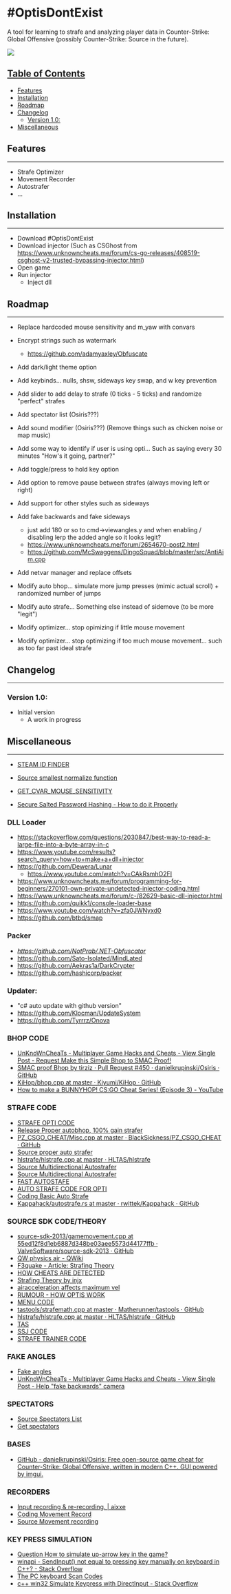 # #OptisDontExist
A tool for learning to strafe and analyzing player data in Counter-Strike: Global Offensive (possibly Counter-Strike: Source in the future).

![](https://raw.githubusercontent.com/zamboniguy/optisdontexist/main/optisdontexist.png)


## [Table of Contents](#table-of-contents)
  - [Features](#features)
  - [Installation](#installation)
  - [Roadmap](#roadmap)
  - [Changelog](#changelog)
    - [Version 1.0:](#version-10)
  - [Miscellaneous](#miscellaneous)

## Features
---
- Strafe Optimizer
- Movement Recorder
- Autostrafer
- ...

## Installation
---
- Download #OptisDontExist
- Download injector (Such as CSGhost from https://www.unknowncheats.me/forum/cs-go-releases/408519-csghost-v2-trusted-bypassing-injector.html)
- Open game
- Run injector
    - Inject dll

## Roadmap
---
- Replace hardcoded mouse sensitivity and m_yaw with convars

- Encrypt strings such as watermark
    - https://github.com/adamyaxley/Obfuscate

- Add dark/light theme option
- Add keybinds... nulls, shsw, sideways key swap, and w key prevention
- Add slider to add delay to strafe (0 ticks - 5 ticks) and randomize "perfect" strafes 
- Add spectator list (Osiris???)
- Add sound modifier (Osiris???) (Remove things such as chicken noise or map music)
- Add some way to identify if user is using opti... Such as saying every 30 minutes "How's it going, partner?"
- Add toggle/press to hold key option
- Add option to remove pause between strafes (always moving left or right)
- Add support for other styles such as sideways
- Add fake backwards and fake sideways
    - just add 180 or so to cmd->viewangles.y and when enabling / disabling lerp the added angle so it looks legit?
    - https://www.unknowncheats.me/forum/2654670-post2.html
    - https://github.com/McSwaggens/DingoSquad/blob/master/src/AntiAim.cpp
- Add netvar manager and replace offsets

- Modify auto bhop... simulate more jump presses (mimic actual scroll) + randomized number of jumps
- Modify auto strafe... Something else instead of sidemove (to be more "legit")
- Modify optimizer... stop opimizing if little mouse movement
- Modify optimizer... stop optimizing if too much mouse movement... such as too far past ideal strafe

## Changelog
---
### Version 1.0:
- Initial version
    - A work in progress

## Miscellaneous
---
- [STEAM ID FINDER](https://steamid.io/)

- [Source smallest normalize function](https://www.unknowncheats.me/forum/counterstrike-global-offensive/166415-normalize-function.html)
- [GET_CVAR_MOUSE_SENSITIVITY](https://www.unknowncheats.me/forum/2288413-post2.html)
- [Secure Salted Password Hashing - How to do it Properly](https://crackstation.net/hashing-security.htm)

### DLL Loader
- https://stackoverflow.com/questions/2030847/best-way-to-read-a-large-file-into-a-byte-array-in-c
- https://www.youtube.com/results?search_query=how+to+make+a+dll+injector
- https://github.com/Dewera/Lunar
    - https://www.youtube.com/watch?v=CAkRsmhO2FI
- https://www.unknowncheats.me/forum/programming-for-beginners/270101-own-private-undetected-injector-coding.html
- https://www.unknowncheats.me/forum/c-/82629-basic-dll-injector.html
- https://github.com/quikk1/console-loader-base
- https://www.youtube.com/watch?v=zfa0JWNyxd0
- https://github.com/btbd/smap

### Packer
- *https://github.com/NotPrab/.NET-Obfuscator*
- https://github.com/Sato-Isolated/MindLated
- https://github.com/Aekras1a/DarkCrypter
- https://github.com/hashicorp/packer

### Updater:
- "c# auto update with github version"
- https://github.com/Klocman/UpdateSystem
- https://github.com/Tyrrrz/Onova

### BHOP CODE
- [UnKnoWnCheaTs - Multiplayer Game Hacks and Cheats - View Single Post - Request Make this Simple Bhop to SMAC Proof!](https://www.unknowncheats.me/forum/1691836-post2.html)
- [SMAC proof Bhop by tirziz · Pull Request #450 · danielkrupinski/Osiris · GitHub](https://github.com/danielkrupinski/Osiris/pull/450/commits/59a46451abf749cc3ce6ec1c3edc08b1fa92ee8b)
- [KiHop/bhop.cpp at master · Kiyumi/KiHop · GitHub](https://github.com/Kiyumi/KiHop/blob/master/src/bhop.cpp)
- [How to make a BUNNYHOP! CS:GO Cheat Series! (Episode 3) - YouTube](https://www.youtube.com/watch?v=Fq3eaGYUvNs)

### STRAFE CODE
- [STRAFE OPTI CODE](https://www.unknowncheats.me/forum/2880560-post25.html)
- [Release Proper autobhop, 100% gain strafer](https://www.unknowncheats.me/forum/counterstrike-global-offensive/257614-proper-autobhop-100-gain-strafer.html)
- [PZ_CSGO_CHEAT/Misc.cpp at master · BlackSickness/PZ_CSGO_CHEAT · GitHub](https://github.com/BlackSickness/PZ_CSGO_CHEAT/blob/master/Misc.cpp#L380)
- [Source proper auto strafer](https://www.unknowncheats.me/forum/counterstrike-global-offensive/168189-proper-auto-strafer.html)
- [hlstrafe/hlstrafe.cpp at master · HLTAS/hlstrafe](https://github.com/HLTAS/hlstrafe/blob/master/src/hlstrafe.cpp#L16)
- [Source Multidirectional Autostrafer](https://www.unknowncheats.me/forum/counterstrike-global-offensive/356497-multidirectional-autostrafer.html)
- [Source Multidirectional Autostrafer](https://www.unknowncheats.me/forum/2582287-post1.html)
- [FAST AUTOSTAFE](https://www.unknowncheats.me/forum/2297071-post1.html)
- [AUTO STRAFE CODE FOR OPTI](https://www.unknowncheats.me/wiki/Counter_Strike_Global_Offensive:Proper_auto-strafer)
- [Coding Basic Auto Strafe](https://www.unknowncheats.me/forum/counterstrike-global-offensive/144026-basic-auto-strafe.html)
- [Kappahack/autostrafe.rs at master · rwittek/Kappahack · GitHub](https://github.com/rwittek/Kappahack/blob/master/src/autostrafe.rs)

### SOURCE SDK CODE/THEORY
- [source-sdk-2013/gamemovement.cpp at 55ed12f8d1eb6887d348be03aee5573d44177ffb · ValveSoftware/source-sdk-2013 · GitHub](https://github.com/ValveSoftware/source-sdk-2013/blob/55ed12f8d1eb6887d348be03aee5573d44177ffb/sp/src/game/shared/gamemovement.cpp#L1750-L1799)
- [QW physics air - QWiki](https://www.quakeworld.nu/wiki/QW_physics_air)
- [F3quake - Article: Strafing Theory](https://web.archive.org/web/20141224180047/funender.com/quake/articles/strafing_theory.html)
- [HOW CHEATS ARE DETECTED](https://github.com/shavitush/bhoptimer/issues/411)
- [Strafing Theory by injx](https://dimit.me/blog/2017/08/08/defrag-strafe-theory/)
- [airacceleration affects maximum vel](https://www.unknowncheats.me/forum/1394545-post8.html)
- [RUMOUR - HOW OPTIS WORK](https://www.unknowncheats.me/forum/1717007-post8.html)
- [MENU CODE](https://github.com/spirthack/CSGOSimple/blob/master/CSGOSimple/menu.cpp)
- [tastools/strafemath.cpp at master · Matherunner/tastools · GitHub](https://github.com/Matherunner/tastools/blob/master/injectlib/strafemath.cpp)
- [hlstrafe/hlstrafe.cpp at master · HLTAS/hlstrafe · GitHub](https://github.com/HLTAS/hlstrafe/blob/master/src/hlstrafe.cpp#L11)
- [TAS](https://github.com/momentum-mod/game/blob/f4f63671acfc244c6f32b8182206c946fbaee5ea/mp/src/game/shared/momentum/mom_gamemovement.cpp#L1414)
- [SSJ CODE](https://github.com/neko-pm/ssj/blob/master/scripting/ssj.sp)
- [STRAFE TRAINER CODE](https://github.com/PaxPlay/bhop-strafe-trainer/blob/master/scripting/strafe_trainer.sp)

### FAKE ANGLES
- [Fake angles](https://www.unknowncheats.me/forum/1672167-post11.html)
- [UnKnoWnCheaTs - Multiplayer Game Hacks and Cheats - View Single Post - Help "fake backwards" camera](https://www.unknowncheats.me/forum/2656939-post13.html)

### SPECTATORS
- [Source Spectators List](https://www.unknowncheats.me/forum/counterstrike-global-offensive/226226-spectators-list.html)
- [Get spectators](https://www.unknowncheats.me/forum/1763255-post4.html)

### BASES
- [GitHub - danielkrupinski/Osiris: Free open-source game cheat for Counter-Strike: Global Offensive, written in modern C++. GUI powered by imgui.](https://github.com/danielkrupinski/Osiris)

### RECORDERS
- [Input recording & re-recording. | aixxe](https://aixxe.net/2017/04/source-input-recorder)
- [Coding Movement Record](https://www.unknowncheats.me/forum/counterstrike-source/102831-movement-record.html)
- [Source Movement recording](https://www.unknowncheats.me/forum/counterstrike-global-offensive/362788-movement-recording.html)

### KEY PRESS SIMULATION
- [Question How to simulate up-arrow key in the game?](https://www.unknowncheats.me/forum/grand-theft-auto-v/258672-simulate-arrow-key-game.html)
- [winapi - SendInput() not equal to pressing key manually on keyboard in C++? - Stack Overflow](https://stackoverflow.com/questions/18647053/sendinput-not-equal-to-pressing-key-manually-on-keyboard-in-c)
- [The PC keyboard Scan Codes](http://www.philipstorr.id.au/pcbook/book3/scancode.htm)
- [c++ win32 Simulate Keypress with DirectInput - Stack Overflow](https://stackoverflow.com/questions/7320424/c-win32-simulate-keypress-with-directinput)